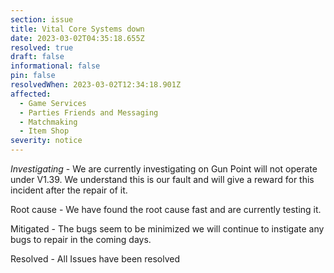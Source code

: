 ```yaml
---
section: issue
title: Vital Core Systems down
date: 2023-03-02T04:35:18.655Z
resolved: true
draft: false
informational: false
pin: false
resolvedWhen: 2023-03-02T12:34:18.901Z
affected:
  - Game Services
  - Parties Friends and Messaging
  - Matchmaking
  - Item Shop
severity: notice
---
```

*Investigating* - We are currently investigating on Gun Point will not operate under V1.39. We understand this is our fault and will give a reward for this incident after the repair of it.

R﻿oot cause - We have found the root cause fast and are currently testing it. 

M﻿itigated - The bugs seem to be minimized we will continue to instigate any bugs to repair in the coming days.

R﻿esolved - All Issues have been resolved
